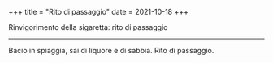 +++
title = "Rito di passaggio"
date = 2021-10-18
+++

Rinvigorimento
della sigaretta:
rito di passaggio

---

Bacio in spiaggia, sai di 
liquore e di sabbia.
Rito di passaggio.